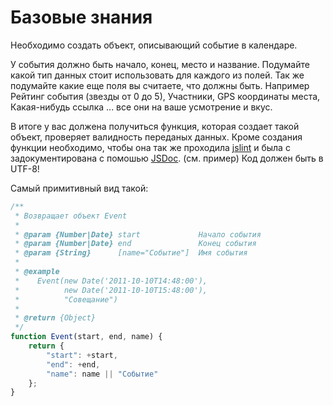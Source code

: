 # Базовые знания

Необходимо создать объект, описывающий событие в календаре.

У события должно быть начало, конец, место и название. Подумайте какой тип данных стоит использовать для каждого из полей.
Так же подумайте какие еще поля вы считаете, что должны быть. Например Рейтинг события (звезды от 0 до 5), Участники,
GPS координаты места, Какая-нибудь ссылка ... все они на ваше усмотрение и вкус.

В итоге у вас должена получиться функция, которая создает такой объект, проверяет валидность переданых данных. Кроме создания
функции необходимо, чтобы она так же проходила [jslint](http://jslint.com/) и была с задокументирована с помошью
[JSDoc](http://ru.wikipedia.org/wiki/JSDoc). (см. пример) Код должен быть в UTF-8!

Самый примитивный вид такой:

```javascript
/**
 * Возвращает объект Event
 *
 * @param {Number|Date} start             Начало события
 * @param {Number|Date} end               Конец события
 * @param {String}      [name="Событие"]  Имя события
 *
 * @example
 *    Event(new Date('2011-10-10T14:48:00'),
 *          new Date('2011-10-10T15:48:00'),
 *          "Совещание")
 *
 * @return {Object}
 */
function Event(start, end, name) {
    return {
        "start": +start,
        "end": +end,
        "name": name || "Событие"
    };
}
```
